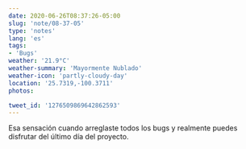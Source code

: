 ```yaml
---
date: 2020-06-26T08:37:26-05:00
slug: 'note/08-37-05'
type: 'notes'
lang: 'es'
tags:
- 'Bugs'
weather: '21.9°C'
weather-summary: 'Mayormente Nublado'
weather-icon: 'partly-cloudy-day'
location: '25.7319,-100.3711'
photos:

tweet_id: '1276509869642862593'
---
```

Esa sensación cuando arreglaste todos los bugs y realmente puedes disfrutar del último día del proyecto. 